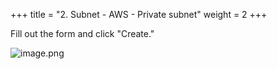 +++
title = "2. Subnet - AWS - Private subnet"
weight = 2
+++


Fill out the form and click "Create."


![image.png](/images/003-iii-setup-vpc-aws-resources/9-556791-image.png)


